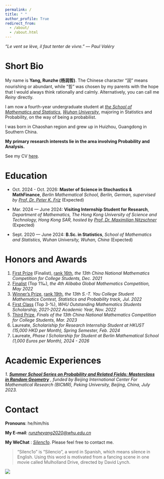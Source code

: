 ```yaml
---
permalink: /
title: " "
author_profile: True
redirect_from: 
  - /about/
  - /about.html
---
```


*“Le vent se lève, il faut tenter de vivre.” ― Paul Valéry*

Short Bio
===

My name is **Yang, Runzhe (杨润哲)**. The Chinese character “润” means nourishing or abundant, while “哲” was chosen by my parents with the hope that I would always think rationally and calmly. Alternatively, you can call me *Reiny* directly.

I am now a fourth-year undergraduate student at *[the School of Mathematics and Statistics](http://maths.whu.edu.cn/Englishversion/index.htm)*, *[Wuhan University](https://en.whu.edu.cn/)*, majoring in Statistics and Probability, on the way of being a probabilist.

I was born in Chaoshan region and grew up in Huizhou, Guangdong in Southern China.

**My primary research interests lie in the area involving Probability and Analysis.**

See my CV [here](../files/cv.pdf).

Education
===

- Oct. 2024 - Oct. 2026: **Master of Science in Stochastics & MathFinance**, *Berlin Mathematical School, Berlin, German, supervised by [Prof. Dr. Peter K. Friz](https://page.math.tu-berlin.de/~friz/)* (Expected)

- Mar. 2024 — June 2024: **Visiting Internship Student for Research**, *Department of Mathematics, The Hong Kong University of Science and Technology, Hong Kong SAR, hosted by [Prof. Dr. Maximilian Nitzschner](https://www.math.hkust.edu.hk/~mnitzschner/)* (Expected)

- Sept. 2020 — June 2024: **B.Sc. in Statistics**, *School of Mathematics and Statistics, Wuhan University, Wuhan, China* (Expected)

Honors and Awards
===

1. [First Prize](../files/awards/CMC.jpg) (Finalist), [rank 16th](../files/awards/cmcrank.pdf), *the 13th China National Mathematics Competition for College Students, Dec. 2021*
2. [Finalist](https://damo.alibaba.com/events/32023091716949315290182565?language=en) (Top 1‰), *the 4th Alibaba Global Mathematics Competition, May 2022*
3. [Winner’s Prize](../files/awards/Yau-contest.jpg), [rank 19th](http://www.yau-contest.com/uploads/file/20220804/20220804000607_65581.pdf), *the 13th S.-T. Yau College Student Mathematics Contest, Statistics and Probability track, Jul. 2022*
4. [First Class](http://maths.whu.edu.cn/info/1197/18654.htm) (Top 3-%), *WHU Outstanding Mathematics Students Scholarship, 2021-2022 Academic Year, Nov. 2022*
5. [Third Prize](../files/awards/CMC2.jpg), *Finals of the 13th China National Mathematics Competition for College Students, Mar. 2023*
6. Laureate, *Scholariship for Research Internship Student at HKUST (15,000 HKD per Month), Spring Semester, Feb. 2024*
7. Laureate, *Phase I Scholarship for Student at Berlin Mathematical School (1,000 Euros per Month), 2024 - 2026*

Academic Experiences
===

*1. **[Summer School Series on Probability and Related Fields: Masterclass in Random Geometry](https://bicmr.pku.edu.cn/content/show/17-2928.html?catid=KiQhKyYs)** , funded by Beijing International Center For Mathematical Research (BICMR), Peking University, Beijing, China, July 2023.*

Contact
===

**Pronouns**: he/him/his

**My E-mail**: *runzheyang2020@whu.edu.cn*

**My WeChat** : *[Silenc1o](../files/wechat.jpg)*. Please feel free to contact me.

> “Silenc1o” is “Silencio”, a word in Spanish, which means silence in English. Using this word is motivated from a fancing scene in one movie called Mulholland Drive, directed by David Lynch.

<a href='https://clustrmaps.com/site/1bvf5'  title='Visit tracker'><img src='//clustrmaps.com/map_v2.png?cl=ffffff&w=70&t=n&d=RjSLE6Qs1sYxpYNHy1GLYhM5L0JIdHwXcQNSgaPTNRg&co=ffffff'/></a>

<br>
<br>
<br>
<br>
<br>
<br>
